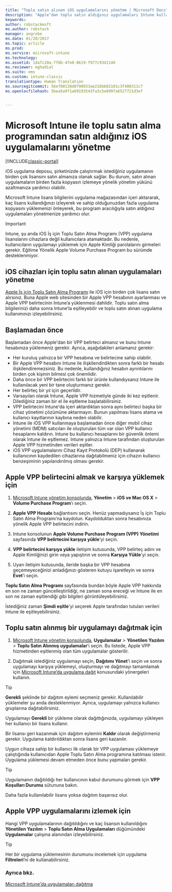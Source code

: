 ```yaml
---
title: "Toplu satın alınan iOS uygulamalarını yönetme | Microsoft Docs"
description: "Apple’dan toplu satın aldığınız uygulamaları Intune kullanarak yönetebilirsiniz. Lisans bilgilerini uygulama deposundan içeri aktarabilirsiniz, kaç lisans kullandığınızı izleyebilirsiniz ve sahip olduğunuzdan fazla uygulama kopyasını yüklemenizi önlenir."
keywords: 
author: robstackmsft
ms.author: robstack
manager: angrobe
ms.date: 01/20/2017
ms.topic: article
ms.prod: 
ms.service: microsoft-intune
ms.technology: 
ms.assetid: 1dafc28a-7f8b-4fe0-8619-f977c93d1140
ms.reviewer: mghadial
ms.suite: ems
ms.custom: intune-classic
translationtype: Human Translation
ms.sourcegitcommit: 56ef80138d0790933ae216bb02101c3f408311c7
ms.openlocfilehash: 5bea5a9f1a69193543fa3c5e8997a6527721d3ef


---
```


# <a name="manage-ios-apps-you-purchased-through-a-volume-purchase-program-with-microsoft-intune"></a>Microsoft Intune ile toplu satın alma programından satın aldığınız iOS uygulamalarını yönetme

[!INCLUDE[classic-portal](../includes/classic-portal.md)]

iOS uygulama deposu, şirketinizde çalıştırmak istediğiniz uygulamanın birden çok lisansını satın almanıza olanak sağlar. Bu durum, satın alınan uygulamaların birden fazla kopyasın izlemeye yönelik yönetim yükünü azaltmanıza yardımcı olabilir.

Microsoft Intune lisans bilgilerini uygulama mağazasından içeri aktararak, kaç lisans kullandığınızı izleyerek ve sahip olduğunuzdan fazla uygulama kopyasını yüklemenizi önleyerek, bu program aracılığıyla satın aldığınız uygulamaları yönetmenize yardımcı olur.

> [!Important]
> Intune, şu anda iOS İş için Toplu Satın Alma Programı (VPP) uygulama lisanslarını cihazlara değil kullanıcılara atamaktadır. Bu nedenle, kullanıcıların uygulamayı yüklemek için Apple Kimliği parolalarını girmeleri gerekir.
> Eğitime Yönelik Apple Volume Purchase Program bu sürümde desteklenmiyor.

## <a name="manage-volume-purchased-apps-for-ios-devices"></a>iOS cihazları için toplu satın alınan uygulamaları yönetme
[Apple İş için Toplu Satın Alma Programı](http://www.apple.com/business/vpp/) ile iOS için birden çok lisans satın alırsınız. Buna Apple web sitesinden bir Apple VPP hesabının ayarlanması ve Apple VPP belirtecinin Intune’a yüklenmesi dahildir.  Toplu satın alma bilgilerinizi daha sonra Intune’la eşitleyebilir ve toplu satın alınan uygulama kullanımınızı izleyebilirsiniz.

## <a name="before-you-start"></a>Başlamadan önce
Başlamadan önce Apple'dan bir VPP belirteci almanız ve bunu Intune hesabınıza yüklemeniz gerekir. Ayrıca, aşağıdakileri anlamanız gerekir:

* Her kuruluş yalnızca bir VPP hesabına ve belirtecine sahip olabilir.
* Bir Apple VPP hesabını Intune ile ilişkilendirdikten sonra farklı bir hesabı ilişkilendiremezsiniz. Bu nedenle, kullandığınız hesabın ayrıntılarını birden çok kişinin bilmesi çok önemlidir.
* Daha önce bir VPP belirtecini farklı bir ürünle kullandıysanız Intune ile kullanılacak yeni bir tane oluşturmanız gerekir.
* Her belirteç bir yıl için geçerlidir.
* Varsayılan olarak Intune, Apple VPP hizmetiyle günde iki kez eşitlenir. Dilediğiniz zaman bir el ile eşitleme başlatabilirsiniz.
* VPP belirtecini Intune'da içeri aktardıktan sonra aynı belirteci başka bir cihaz yönetimi çözümüne aktarmayın. Bunun yapılması lisans atama ve kullanıcı kayıtlarının kaybına neden olabilir.
* Intune ile iOS VPP kullanmaya başlamadan önce diğer mobil cihaz yönetimi (MDM) satıcıları ile oluşturulan tüm var olan VPP kullanıcı hesaplarını kaldırın. Intune bu kullanıcı hesaplarını bir güvenlik önlemi olarak Intune ile eşitlemez. Intune yalnızca Intune tarafından oluşturulan Apple VPP hizmetinden verileri eşitler.
* iOS VPP uygulamalarını Cihaz Kayıt Protokolü (DEP) kullanarak kullanıcının kaydedilen cihazlarına dağıtabilmeniz için cihazın kullanıcı benzeşiminin yapılandırılmış olması gerekir.

## <a name="to-get-and-upload-an-apple-vpp-token"></a>Apple VPP belirtecini almak ve karşıya yüklemek için

1.  [Microsoft Intune yönetim konsolunda](https://manage.microsoft.com), **Yönetim** &gt; **iOS ve Mac OS X** &gt; **Volume Purchase Program**’ı seçin.

2.  **Apple VPP Hesabı** bağlantısını seçin. Henüz yapmadıysanız İş için Toplu Satın Alma Programı’na kaydolun. Kaydolduktan sonra hesabınıza yönelik Apple VPP belirtecini indirin.

3.  Intune konsolunun **Apple Volume Purchase Program (VPP) Yönetimi** sayfasında **VPP belirtecini karşıya yükle**’yi seçin.

4.  **VPP belirtecini karşıya yükle** iletişim kutusunda, VPP belirteç adını ve Apple Kimliğinizi girin veya yapıştırın ve sonra **Karşıya Yükle**’yi seçin.

5.  Uyarı iletişim kutusunda, ileride başka bir VPP hesabına geçemeyeceğinizi anladığınızı gösteren kutuyu işaretleyin ve sonra **Evet**’i seçin.

**Toplu Satın Alma Programı** sayfasında bundan böyle Apple VPP hakkında en son ne zaman güncelleştirildiği, ne zaman sona ereceği ve Intune ile en son ne zaman eşitlendiği gibi bilgileri görüntüleyebilirsiniz.

İstediğiniz zaman **Şimdi eşitle**’yi seçerek Apple tarafından tutulan verileri Intune ile eşitleyebilirsiniz.

## <a name="to-deploy-a-volume-purchased-app"></a>Toplu satın alınmış bir uygulamayı dağıtmak için

1.  [Microsoft Intune yönetim konsolunda](https://manage.microsoft.com), **Uygulamalar** &gt; **Yönetilen Yazılım** &gt; **Toplu Satın Alınmış uygulamalar**’ı seçin. Bu listede, Apple VPP hizmetinden eşitlenmiş olan tüm uygulamalar gösterilir.

2.  Dağıtmak istediğiniz uygulamayı seçin, **Dağıtımı Yönet**’i seçin ve sonra uygulamayı karşıya yüklemeyi, oluşturmayı ve dağıtmayı tamamlamak için [Microsoft Intune’da uygulama dağıt](deploy-apps-in-microsoft-intune.md) konusundaki yönergeleri kullanın.

> [!TIP]
> **Gerekli** şeklinde bir dağıtım eylemi seçmeniz gerekir. Kullanılabilir yüklemeler şu anda desteklenmiyor. Ayrıca, uygulamayı yalnızca kullanıcı gruplarına dağıtabilirsiniz.

Uygulamayı **Gerekli** bir yükleme olarak dağıttığınızda, uygulamayı yükleyen her kullanıcı bir lisans kullanır.

Bir lisansı geri kazanmak için dağıtım eylemini **Kaldır** olarak değiştirmeniz gerekir. Uygulama kaldırıldıktan sonra lisans geri kazanılır.

Uygun cihaza sahip bir kullanıcı ilk olarak bir VPP uygulaması yüklemeye çalıştığında kullanıcıdan Apple Toplu Satın Alma programına katılması istenir. Uygulama yüklemesi devam etmeden önce bunu yapmaları gerekir.

> [!TIP]
> Uygulamanın dağıtıldığı her kullanıcının kabul durumunu görmek için **VPP Koşulları Durumu** sütununa bakın.

Daha fazla kullanılabilir lisans yoksa dağıtım başarısız olur.

## <a name="to-monitor-apple-vpp-apps"></a>Apple VPP uygulamalarını izlemek için
Hangi VPP uygulamalarının dağıtıldığını ve kaç lisansın kullanıldığını **Yönetilen Yazılım** &gt; **Toplu Satın Alma Uygulamaları** düğümündeki **Uygulamalar** çalışma alanından izleyebilirsiniz.

> [!TIP]
> Her bir uygulama yüklemesinin durumunu incelemek için uygulama **Filtreleri**’ni de kullanabilirsiniz.

### <a name="see-also"></a>Ayrıca bkz.
[Microsoft Intune'da uygulamaları dağıtma](deploy-apps-in-microsoft-intune.md)



<!--HONumber=Jan17_HO3-->



